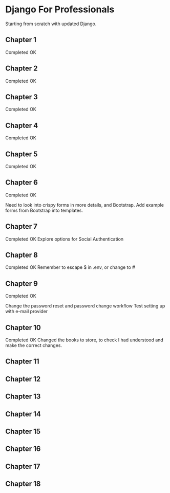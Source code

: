 # Django For Professionals
Starting from scratch with updated Django.

## Chapter 1
Completed OK

## Chapter 2
Completed OK

## Chapter 3
Completed OK

## Chapter 4
Completed OK

## Chapter 5
Completed OK

## Chapter 6
Completed OK

Need to look into crispy forms in more details, and Bootstrap.
Add example forms from Bootstrap into templates.

## Chapter 7
Completed OK
Explore options for Social Authentication

## Chapter 8
Completed OK
Remember to escape $ in .env, or change to #

## Chapter 9
Completed OK

Change the password reset and password change workflow
Test setting up with e-mail provider

## Chapter 10
Completed OK
Changed the books to store, to check I had understood and make the correct changes.

## Chapter 11

## Chapter 12

## Chapter 13

## Chapter 14

## Chapter 15

## Chapter 16

## Chapter 17

## Chapter 18

